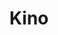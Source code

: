 ---
title: "Kino"
summary: "British Prog-All-Star-Band formed by ****."
image: "kino.jpg"
apple_music_artist_url: "https://music.apple.com/gb/artist/kino/621768190"
wikipedia_url: "none"
---